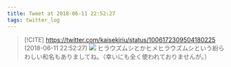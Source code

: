 ```yaml
---
title: Tweet at 2018-06-11 22:52:27
tags: twitter_log
---
```


> [!CITE] https://twitter.com/kaisekiriu/status/1006172309504180225 (2018-06-11 22:52:27)
> ![](https://twitter.com/kaisekiriu/status/1006172309504180225)
> ヒラウズムシとかヒメヒラウズムシという紛らわしい和名もありましてね。（幸いにも全く使われておりませんが。）
